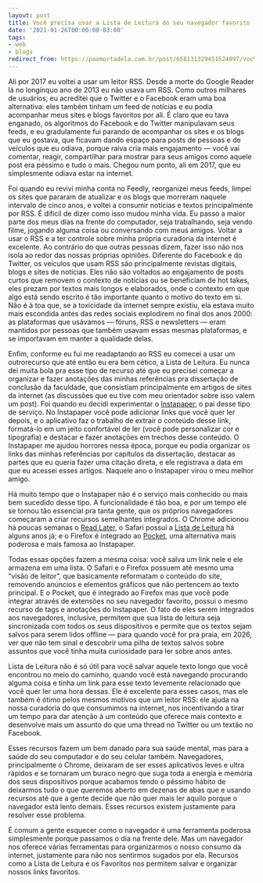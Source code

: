 ```yaml
---
layout: post
title: Você precisa usar a Lista de Leitura do seu navegador favorito
date: '2021-01-26T00:00:00-03:00'
tags:
- web
- blogs
redirect_from: https://paomortadela.com.br/post/658131329451524097/voc%C3%AA-precisa-usar-a-lista-de-leitura-do-seu
---
```

Ali por 2017 eu voltei a usar um leitor RSS. Desde a morte do Google Reader lá no longínquo ano de 2013 eu não usava um RSS. Como outros milhares de usuários, eu acreditei que o Twitter e o Facebook eram uma boa alternativa: eles também tinham um feed de notícias e eu podia acompanhar meus sites e blogs favoritos por ali. É claro que eu tava enganado, os algoritmos do Facebook e do Twitter manipulavam seus feeds, e eu gradulamente fui parando de acompanhar os sites e os blogs que eu gostava, que ficavam dando espaço para posts de pessoas e de veículos que eu odiava, porque raiva cria mais engajamento — você vai comentar, reagir, compartilhar para mostrar para seus amigos como aquele post era péssimo e tudo o mais. Chegou num ponto, ali em 2017, que eu simplesmente odiava estar na internet.

Foi quando eu revivi minha conta no Feedly, reorganizei meus feeds, limpei os sites que pararam de atualizar e os blogs que morreram naquele intervalo de cinco anos, e voltei a consumir notícias e textos principalmente por RSS. É difícil de dizer como isso mudou minha vida. Eu passo a maior parte dos meus dias na frente do computador, seja trabalhando, seja vendo filme, jogando alguma coisa ou conversando com meus amigos. Voltar a usar o RSS e a ter controle sobre minha própria curadoria da internet é excelente. Ao contrário do que outras pessoas dizem, fazer isso não nos isola ao redor das nossas próprias opiniões. Diferente do Facebook e do Twitter, os veículos que usam RSS são principalmente revistas digitais, blogs e sites de notícias. Eles não são voltados ao engajamento de posts curtos que removem o contexto de notícias ou se beneficiam de hot takes, eles prezam por textos mais longos e elaborados, onde o contexto em que algo está sendo escrito é tão importante quanto o motivo do texto em si. Não é à toa que, se a toxicidade da internet sempre existiu, ela estava muito mais escondida antes das redes sociais explodirem no final dos anos 2000: as plataformas que usávamos — fóruns, RSS e newsletters — eram mantidos por pessoas que também usavam essas mesmas plataformas, e se importavam em manter a qualidade delas.

Enfim, conforme eu fui me readaptando ao RSS eu comecei a usar um outrorecurso que até então eu era bem cético, a Lista de Leitura. Eu nunca dei muita bola pra esse tipo de recurso até que eu precisei começar a organizar e fazer anotações das minhas referências pra dissertação de conclusão da faculdade, que consistiam principalmente em artigos de sites da internet (as discussões que eu tive com meu orientador sobre isso valem um post). Foi quando eu decidi experimentar o [Instapaper](https://www.instapaper.com/), o pai desse tipo de serviço. No Instapaper você pode adicionar links que você quer ler depois, e o aplicativo faz o trabalho de extrair o conteúdo desse link, formatá-lo em um jeito confortável de ler (você pode personalizar cor e tipografia) e destacar e fazer anotações em trechos desse conteúdo. O Instapaper me ajudou horrores nessa época, porque eu podia organizar os links das minhas referências por capítulos da dissertação, destacar as partes que eu queria fazer uma citação direta, e ele registrava a data em que eu acessei esses artigos. Naquele ano o Instapaper virou o meu melhor amigo.

Há muito tempo que o Instapaper não é o serviço mais conhecido ou mais bem sucedido desse tipo. A funcionalidade é tão boa, e por um tempo ele se tornou tão essencial pra tanta gente, que os próprios navegadores começaram a criar recursos semelhantes integrados. O Chrome adicionou há poucas semanas o [Read Later](https://www.zdnet.com/article/how-to-enable-chromes-new-secret-read-later-feature/), o Safari possui a [Lista de Leitura](https://support.apple.com/pt-br/guide/safari/sfri35905/mac) há alguns anos já; e o Firefox é integrado ao [Pocket](https://getpocket.com/), uma alternativa mais poderosa e mais famosa ao Instapaper.

Todas essas opções fazem a mesma coisa: você salva um link nele e ele armazena em uma lista. O Safari e o Firefox possuem até mesmo uma “visão de leitor”, que basicamente reformatam o conteúdo do site, removendo anúncios e elementos gráficos que não pertencem ao texto principal. E o Pocket, que é integrado ao Firefox mas que você pode integrar através de extensões no seu navegador favorito, possui o mesmo recurso de tags e anotações do Instapaper. O fato de eles serem integrados aos navegadores, inclusive, permitem que sua lista de leitura seja sincronizada com todos os seus dispositivos e permite que os textos sejam salvos para serem lidos offline — para quando você for pra praia, em 2026, ver que não tem sinal e descobrir uma pilha de textos salvos sobre assuntos que você tinha muita curiosidade para ler sobre anos antes.

Lista de Leitura não é só útil para você salvar aquele texto longo que você encontrou no meio do caminho, quando você está navegando procurando alguma coisa e tinha um link para esse texto levemente relacionado que você quer ler uma hora dessas. Ele é excelente para esses casos, mas ele também é ótimo pelos mesmos motivos que um leitor RSS: ele ajuda na nossa curadoria do que consumimos na internet, nos incentivando a tirar um tempo para dar atenção à um conteúdo que oferece mais contexto e desenvolve mais um assunto do que uma thread no Twitter ou um textão no Facebook.

Esses recursos fazem um bem danado para sua saúde mental, mas para a saúde do seu computador e do seu celular também. Navegadores, principalmente o Chrome, deixaram de ser esses aplicativos leves e ultra rápidos e se tornaram um buraco negro que suga toda a energia e memória dos seus dispositivos porque acabamos tendo o péssimo hábito de deixarmos tudo o que queremos aberto em dezenas de abas que e usando recursos até que a gente decide que não quer mais ler aquilo porque o navegador está lento demais. Esses recursos existem justamente para resolver esse problema.

É comum a gente esquecer como o navegador é uma ferramenta poderosa simplesmente porque passamos o dia na frente dele. Mas um navegador nos oferece várias ferramentas para organizarmos o nosso consumo da internet, justamente para não nos sentirmos sugados por ela. Recursos como a Lista de Leitura e os Favoritos nos permitem salvar e organizar nossos links favoritos.

